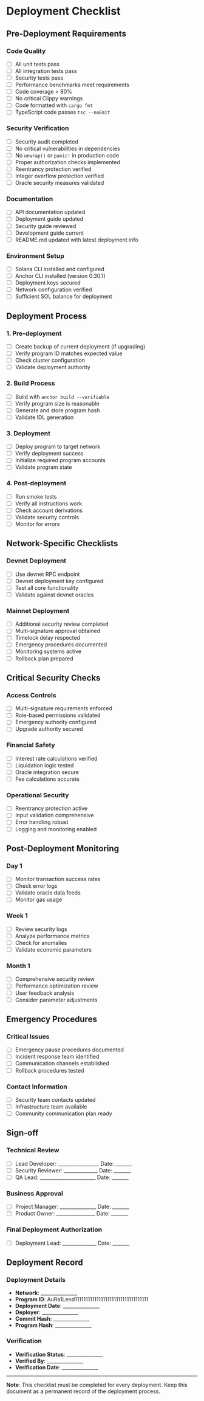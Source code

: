 # Deployment Checklist

## Pre-Deployment Requirements

### Code Quality
- [ ] All unit tests pass
- [ ] All integration tests pass
- [ ] Security tests pass
- [ ] Performance benchmarks meet requirements
- [ ] Code coverage > 80%
- [ ] No critical Clippy warnings
- [ ] Code formatted with `cargo fmt`
- [ ] TypeScript code passes `tsc --noEmit`

### Security Verification
- [ ] Security audit completed
- [ ] No critical vulnerabilities in dependencies
- [ ] No `unwrap()` or `panic!` in production code
- [ ] Proper authorization checks implemented
- [ ] Reentrancy protection verified
- [ ] Integer overflow protection verified
- [ ] Oracle security measures validated

### Documentation
- [ ] API documentation updated
- [ ] Deployment guide updated
- [ ] Security guide reviewed
- [ ] Development guide current
- [ ] README.md updated with latest deployment info

### Environment Setup
- [ ] Solana CLI installed and configured
- [ ] Anchor CLI installed (version 0.30.1)
- [ ] Deployment keys secured
- [ ] Network configuration verified
- [ ] Sufficient SOL balance for deployment

## Deployment Process

### 1. Pre-deployment
- [ ] Create backup of current deployment (if upgrading)
- [ ] Verify program ID matches expected value
- [ ] Check cluster configuration
- [ ] Validate deployment authority

### 2. Build Process
- [ ] Build with `anchor build --verifiable`
- [ ] Verify program size is reasonable
- [ ] Generate and store program hash
- [ ] Validate IDL generation

### 3. Deployment
- [ ] Deploy program to target network
- [ ] Verify deployment success
- [ ] Initialize required program accounts
- [ ] Validate program state

### 4. Post-deployment
- [ ] Run smoke tests
- [ ] Verify all instructions work
- [ ] Check account derivations
- [ ] Validate security controls
- [ ] Monitor for errors

## Network-Specific Checklists

### Devnet Deployment
- [ ] Use devnet RPC endpoint
- [ ] Devnet deployment key configured
- [ ] Test all core functionality
- [ ] Validate against devnet oracles

### Mainnet Deployment
- [ ] Additional security review completed
- [ ] Multi-signature approval obtained
- [ ] Timelock delay respected
- [ ] Emergency procedures documented
- [ ] Monitoring systems active
- [ ] Rollback plan prepared

## Critical Security Checks

### Access Controls
- [ ] Multi-signature requirements enforced
- [ ] Role-based permissions validated
- [ ] Emergency authority configured
- [ ] Upgrade authority secured

### Financial Safety
- [ ] Interest rate calculations verified
- [ ] Liquidation logic tested
- [ ] Oracle integration secure
- [ ] Fee calculations accurate

### Operational Security
- [ ] Reentrancy protection active
- [ ] Input validation comprehensive
- [ ] Error handling robust
- [ ] Logging and monitoring enabled

## Post-Deployment Monitoring

### Day 1
- [ ] Monitor transaction success rates
- [ ] Check error logs
- [ ] Validate oracle data feeds
- [ ] Monitor gas usage

### Week 1
- [ ] Review security logs
- [ ] Analyze performance metrics
- [ ] Check for anomalies
- [ ] Validate economic parameters

### Month 1
- [ ] Comprehensive security review
- [ ] Performance optimization review
- [ ] User feedback analysis
- [ ] Consider parameter adjustments

## Emergency Procedures

### Critical Issues
- [ ] Emergency pause procedures documented
- [ ] Incident response team identified
- [ ] Communication channels established
- [ ] Rollback procedures tested

### Contact Information
- [ ] Security team contacts updated
- [ ] Infrastructure team available
- [ ] Community communication plan ready

## Sign-off

### Technical Review
- [ ] Lead Developer: _________________ Date: _______
- [ ] Security Reviewer: ______________ Date: _______
- [ ] QA Lead: _______________________ Date: _______

### Business Approval
- [ ] Project Manager: _______________ Date: _______
- [ ] Product Owner: ________________ Date: _______

### Final Deployment Authorization
- [ ] Deployment Lead: ______________ Date: _______

## Deployment Record

### Deployment Details
- **Network**: _______________
- **Program ID**: AuRa1Lend1111111111111111111111111111111111
- **Deployment Date**: _______________
- **Deployer**: _______________
- **Commit Hash**: _______________
- **Program Hash**: _______________

### Verification
- **Verification Status**: _______________
- **Verified By**: _______________
- **Verification Date**: _______________

---

**Note**: This checklist must be completed for every deployment. Keep this document as a permanent record of the deployment process.
